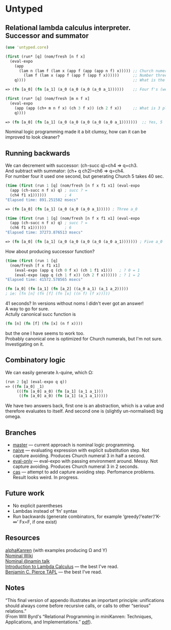 Untyped
==========
Relational lambda calculus interpreter.
Successor and summator
----------------------
```clojure
(use 'untyped.core)

(first (run* [q] (nom/fresh [n f x]
  (eval-expo
    (app
      (lam n (lam f (lam x (app f (app (app n f) x))))) ;; Church numerals successor
        (lam f (lam x (app f (app f (app f x))))))      ;; Number three (3)
    q))))                                               ;; What is the result?

=> (fn [a_0] (fn [a_1] (a_0 (a_0 (a_0 (a_0 a_1))))))    ;; Four f's (we got 4)

(first (run* [q] (nom/fresh [m n f x]
  (eval-expo
    (app (app (ch+ m n f x) (ch 3 f x)) (ch 2 f x))     ;; What is 3 plus 2?
    q))))

=> (fn [a_0] (fn [a_1] (a_0 (a_0 (a_0 (a_0 (a_0 a_1)))))))  ;; Yes, 5
```
Nominal logic programming made it a bit clumsy, how can it can be improved to look cleaner?

Running backwards
-----------------
We can decrement with successor: (ch-succ q)=ch4 => q=ch3.  
And subtract with summator: (ch+ q ch2)=ch6 => q=ch4.  
For number four it used one second, but generating Church 5 takes 40 sec.
```clojure
(time (first (run 1 [q] (nom/fresh [n f x f1 x1] (eval-expo
  (app (ch-succ n f x) q) ; succ ? =
  (ch4 f1 x1))))))        ; 4
"Elapsed time: 891.251582 msecs"

=> (fn [a_0] (fn [a_1] (a_0 (a_0 (a_0 a_1))))) ; Three a_0

(time (first (run 1 [q] (nom/fresh [n f x f1 x1] (eval-expo
  (app (ch-succ n f x) q) ; succ ? =
  (ch6 f1 x1))))))        ; 6
"Elapsed time: 37273.876513 msecs"

=> (fn [a_0] (fn [a_1] (a_0 (a_0 (a_0 (a_0 (a_0 a_1))))))) ; Five a_0
```

How about producing successor function?
```clojure
(time (first (run 1 [q]
  (nom/fresh [f x f1 x1]
    (eval-expo (app q (ch 0 f x) (ch 1 f1 x1)))   ; ? 0 = 1
    (eval-expo (app q (ch 1 f x)) (ch 2 f x)))))) ; ? 1 = 2
"Elapsed time: 41572.578565 msecs"

(fn [a_0] (fn [a_1] (fn [a_2] ((a_0 a_1) (a_1 a_2)))))
; ie: (fn [n] (fn [f] (fn [x] ((n f) (f x)))))
```
41 seconds? In versions without noms I didn't ever got an answer!  
A way to go for sure.  
Actully canonical succ function is
```clojure
(fn [n] (fn [f] (fn [x] (n f x))))
```
but the one I have seems to work too.  
Probably canonical one is optimized for Church numerals, but I'm not sure. Investigating on it.

Combinatory logic
-----------------
We can easily generate λ-quine, which Ω:
```clojure
(run 2 [q] (eval-expo q q))
=> ((fn [a_0] _1)
     (((fn [a_0] a_0) (fn [a_1] (a_1 a_1)))
      ((fn [a_0] a_0) (fn [a_1] (a_1 a_1)))))
```
We have two answers back, first one is an abstraction, which is a value and therefore evaluates to itself. And second one is (slightly un-normalised) big omega.

Branches
--------
- [master](https://github.com/Oregu/untyped) — current approach is nominal logic programming.
- [naive](https://github.com/Oregu/untyped/tree/naive) — evaluating expression with explicit substitution step. Not capture avoiding. Produces Church numeral 3 in half a second.
- [eval-only](https://github.com/Oregu/untyped/tree/eval-only) — eval-expo with passing environment around. Messy. Not capture avoiding. Produces Church numeral 3 in 2 seconds.
- [cas](https://github.com/Oregu/untyped/tree/cas) — attempt to add capture avoiding step. Perfomance problems. Result looks weird. In progress.

Future work
-----------
- No explicit parentheses
- Lambdas instead of ‘fn’ syntax
- Run backwards (generate combinators, for example ‘greedy’/‘eater’/‘K-∞’ Fx=F, if one exist)

Resources
---------
[alphaKanren](https://github.com/webyrd/alphaKanren) (with examples producing Ω and Y)  
[Nominal Wiki](https://github.com/clojure/core.logic/wiki/core.logic.nominal)  
[Nominal @namin talk](https://github.com/namin/minikanren-confo/blob/master/src/talk.clj)  
[Introduction to Lambda Calculus](http://www.cse.chalmers.se/research/group/logic/TypesSS05/Extra/geuvers.pdf) — the best I've read.  
[Benjamin C. Pierce TAPL](http://www.cis.upenn.edu/~bcpierce/tapl/) — the best I've read.  

Notes
-----
“This final version of appendo illustrates an important principle: unifications should always come before recursive calls, or calls to other “serious” relations.”  
(From WIll Byrd's “Relational Programming in miniKanren: Techniques, Applications, and Implementations.” [pdf](http://gradworks.umi.com/3380156.pdf)).
